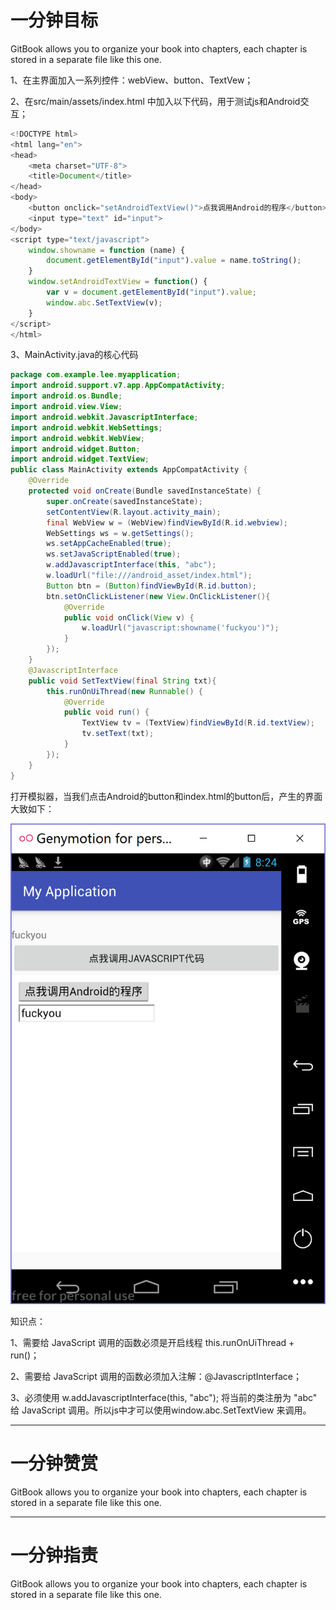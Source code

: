 # 一分钟目标

GitBook allows you to organize your book into chapters, each chapter is stored in a separate file like this one.

1、在主界面加入一系列控件：webView、button、TextVew；

2、在src/main/assets/index.html 中加入以下代码，用于测试js和Android交互；

```js
<!DOCTYPE html>
<html lang="en">
<head>
    <meta charset="UTF-8">
    <title>Document</title>
</head>
<body>
    <button onclick="setAndroidTextView()">点我调用Android的程序</button>
    <input type="text" id="input">
</body>
<script type="text/javascript">
    window.showname = function (name) {
        document.getElementById("input").value = name.toString();
    }
    window.setAndroidTextView = function() {
        var v = document.getElementById("input").value;
        window.abc.SetTextView(v);
    }
</script>
</html>
```

3、MainActivity.java的核心代码

```java
package com.example.lee.myapplication;
import android.support.v7.app.AppCompatActivity;
import android.os.Bundle;
import android.view.View;
import android.webkit.JavascriptInterface;
import android.webkit.WebSettings;
import android.webkit.WebView;
import android.widget.Button;
import android.widget.TextView;
public class MainActivity extends AppCompatActivity {
    @Override
    protected void onCreate(Bundle savedInstanceState) {
        super.onCreate(savedInstanceState);
        setContentView(R.layout.activity_main);
        final WebView w = (WebView)findViewById(R.id.webview);
        WebSettings ws = w.getSettings();
        ws.setAppCacheEnabled(true);
        ws.setJavaScriptEnabled(true);
        w.addJavascriptInterface(this, "abc");
        w.loadUrl("file:///android_asset/index.html");
        Button btn = (Button)findViewById(R.id.button);
        btn.setOnClickListener(new View.OnClickListener(){
            @Override
            public void onClick(View v) {
                w.loadUrl("javascript:showname('fuckyou')");
            }
        });
    }
    @JavascriptInterface
    public void SetTextView(final String txt){
        this.runOnUiThread(new Runnable() {
            @Override
            public void run() {
                TextView tv = (TextView)findViewById(R.id.textView);
                tv.setText(txt);
            }
        });
    }
}
```

打开模拟器，当我们点击Android的button和index.html的button后，产生的界面大致如下：

![](/assets/fuckyou129319283.png)

知识点：

1、需要给 JavaScript 调用的函数必须是开启线程 this.runOnUiThread + run\(\)；

2、需要给 JavaScript 调用的函数必须加入注解：@JavascriptInterface；

3、必须使用 w.addJavascriptInterface\(this, "abc"\); 将当前的类注册为 "abc" 给 JavaScript 调用。所以js中才可以使用window.abc.SetTextView 来调用。

---

# 一分钟赞赏

GitBook allows you to organize your book into chapters, each chapter is stored in a separate file like this one.

---

# 一分钟指责

GitBook allows you to organize your book into chapters, each chapter is stored in a separate file like this one.

